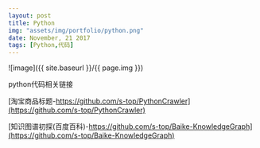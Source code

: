 ```yaml
---
layout: post
title: Python
img: "assets/img/portfolio/python.png"
date: November, 21 2017
tags: [Python,代码]
---
```


![image]({{ site.baseurl }}/{{ page.img }})

python代码相关链接

[淘宝商品标题-https://github.com/s-top/PythonCrawler](https://github.com/s-top/PythonCrawler)

[知识图谱初探(百度百科)-https://github.com/s-top/Baike-KnowledgeGraph](https://github.com/s-top/Baike-KnowledgeGraph)